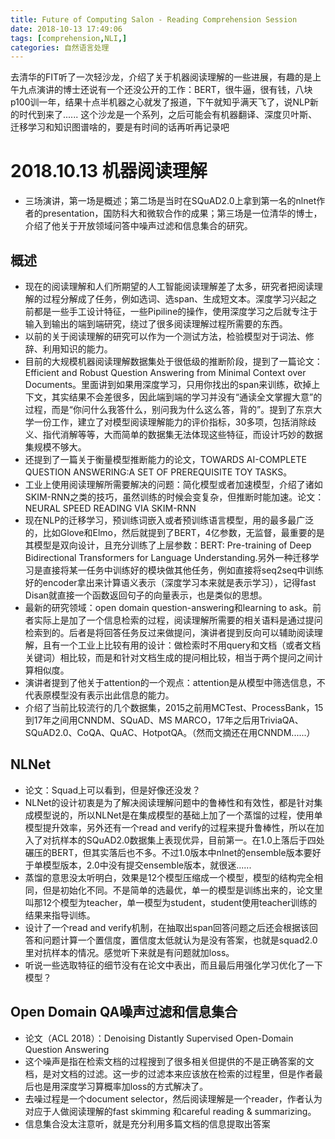 ```yaml
---
title: Future of Computing Salon - Reading Comprehension Session
date: 2018-10-13 17:49:06
tags: [comprehension,NLI,]
categories: 自然语言处理
---
```


去清华的FIT听了一次轻沙龙，介绍了关于机器阅读理解的一些进展，有趣的是上午九点演讲的博士还说有一个还没公开的工作：BERT，很牛逼，很有钱，八块p100训一年，结果十点半机器之心就发了报道，下午就知乎满天飞了，说NLP新的时代到来了......
这个沙龙是一个系列，之后可能会有机器翻译、深度贝叶斯、迁移学习和知识图谱啥的，要是有时间的话再听再记录吧

<!--more-->  

# 2018.10.13 机器阅读理解
- 三场演讲，第一场是概述；第二场是当时在SQuAD2.0上拿到第一名的nlnet作者的presentation，国防科大和微软合作的成果；第三场是一位清华的博士，介绍了他关于开放领域问答中噪声过滤和信息集合的研究。

## 概述
- 现在的阅读理解和人们所期望的人工智能阅读理解差了太多，研究者把阅读理解的过程分解成了任务，例如选词、选span、生成短文本。深度学习兴起之前都是一些手工设计特征，一些Pipiline的操作，使用深度学习之后就专注于输入到输出的端到端研究，绕过了很多阅读理解过程所需要的东西。
- 以前的关于阅读理解的研究可以作为一个测试方法，检验模型对于词法、修辞、利用知识的能力。
- 目前的大规模机器阅读理解数据集处于很低级的推断阶段，提到了一篇论文：Efficient and Robust Question Answering from Minimal Context over Documents。里面讲到如果用深度学习，只用你找出的span来训练，砍掉上下文，其实结果不会差很多，因此端到端的学习并没有“通读全文掌握大意”的过程，而是“你问什么我答什么，别问我为什么这么答，背的”。提到了东京大学一份工作，建立了对模型阅读理解能力的评价指标，30多项，包括消除歧义、指代消解等等，大而简单的数据集无法体现这些特征，而设计巧妙的数据集规模不够大。
- 还提到了一篇关于衡量模型推断能力的论文，TOWARDS AI-COMPLETE QUESTION ANSWERING:A SET OF PREREQUISITE TOY TASKS。
- 工业上使用阅读理解所需要解决的问题：简化模型或者加速模型，介绍了诸如SKIM-RNN之类的技巧，虽然训练的时候会变复杂，但推断时能加速。论文：NEURAL SPEED READING VIA SKIM-RNN
- 现在NLP的迁移学习，预训练词嵌入或者预训练语言模型，用的最多最广泛的，比如Glove和Elmo，然后就提到了BERT，4亿参数，无监督，最重要的是其模型是双向设计，且充分训练了上层参数：BERT: Pre-training of Deep Bidirectional Transformers for Language Understanding.另外一种迁移学习是直接将某一任务中训练好的模块做其他任务，例如直接将seq2seq中训练好的encoder拿出来计算语义表示（深度学习本来就是表示学习），记得fast Disan就直接一个函数返回句子的向量表示，也是类似的思想。
- 最新的研究领域：open domain question-answering和learning to ask。前者实际上是加了一个信息检索的过程，阅读理解所需要的相关语料是通过提问检索到的。后者是将回答任务反过来做提问，演讲者提到反向可以辅助阅读理解，且有一个工业上比较有用的设计：做检索时不用query和文档（或者文档关键词）相比较，而是和针对文档生成的提问相比较，相当于两个提问之间计算相似度。
- 演讲者提到了他关于attention的一个观点：attention是从模型中筛选信息，不代表原模型没有表示出此信息的能力。
- 介绍了当前比较流行的几个数据集，2015之前用MCTest、ProcessBank，15到17年之间用CNNDM、SQuAD、MS MARCO，17年之后用TriviaQA、SQuAD2.0、CoQA、QuAC、HotpotQA。（然而文摘还在用CNNDM......）

## NLNet
- 论文：Squad上可以看到，但是好像还没发？
- NLNet的设计初衷是为了解决阅读理解问题中的鲁棒性和有效性，都是针对集成模型说的，所以NLNet是在集成模型的基础上加了一个蒸馏的过程，使用单模型提升效率，另外还有一个read and verify的过程来提升鲁棒性，所以在加入了对抗样本的SQuAD2.0数据集上表现优异，目前第一。在1.0上落后于四处碾压的BERT，但其实落后也不多。不过1.0版本中nlnet的ensemble版本要好于单模型版本，2.0中没有提交ensemble版本，就很迷......
- 蒸馏的意思没太听明白，效果是12个模型压缩成一个模型，模型的结构完全相同，但是初始化不同。不是简单的选最优，单一的模型是训练出来的，论文里叫那12个模型为teacher，单一模型为student，student使用teacher训练的结果来指导训练。
- 设计了一个read and verify机制，在抽取出span回答问题之后还会根据该回答和问题计算一个置信度，置信度太低就认为是没有答案，也就是squad2.0里对抗样本的情况。感觉听下来就是有问题就加loss。
- 听说一些选取特征的细节没有在论文中表出，而且最后用强化学习优化了一下模型？

## Open Domain QA噪声过滤和信息集合
- 论文（ACL 2018）：Denoising Distantly Supervised Open-Domain Question Answering
- 这个噪声是指在检索文档的过程搜到了很多相关但提供的不是正确答案的文档，是对文档的过滤。这一步的过滤本来应该放在检索的过程里，但是作者最后也是用深度学习算概率加loss的方式解决了。
- 去噪过程是一个document selector，然后阅读理解是一个reader，作者认为对应于人做阅读理解的fast skimming 和careful reading & summarizing。
- 信息集合没太注意听，就是充分利用多篇文档的信息提取出答案
